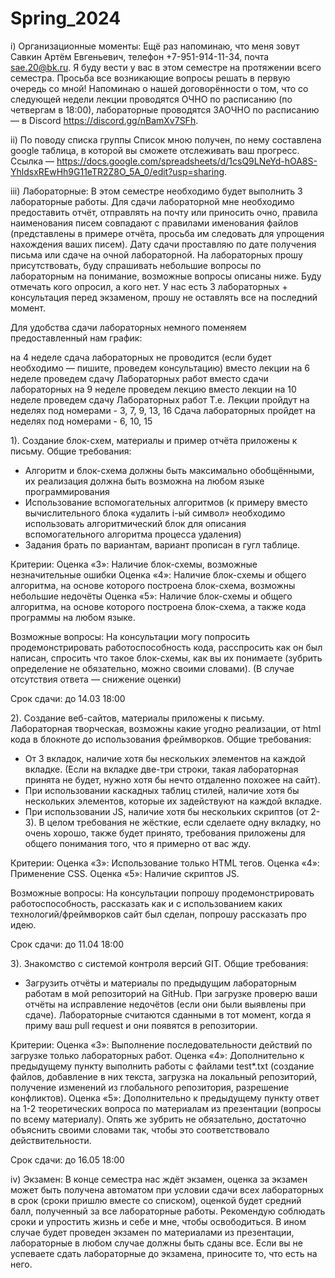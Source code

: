 # Spring_2024
 
i) Организационные моменты:
Ещё раз напоминаю, что меня зовут Савкин Артём Евгеньевич, телефон +7-951-914-11-34, почта sae.20@bk.ru. Я буду вести у вас в этом семестре на протяжении всего семестра. Просьба все возникающие вопросы решать в первую очередь со мной!
Напоминаю о нашей договорённости о том, что со следующей недели лекции проводятся  ОЧНО по расписанию (по четвергам в 18:00), лабораторные проводятся ЗАОЧНО по расписанию — в Discord https://discord.gg/nBamXv7SFh.
 
ii) По поводу списка группы
Список мною получен, по нему составлена google таблица, в которой вы сможете отслеживать ваш прогресс. Ссылка — https://docs.google.com/spreadsheets/d/1csQ9LNeYd-hOA8S-YhldsxREwHh9G11eTR2Z8O_5A_0/edit?usp=sharing.
 
iii) Лабораторные:
В этом семестре необходимо будет выполнить 3 лабораторные работы. 
Для сдачи лабораторной мне необходимо предоставить отчёт, отправлять на почту или приносить очно, правила наименования писем совпадают с правилами именования файлов (представлены в примере отчёта, просьба им следовать для упрощения нахождения ваших писем). Дату сдачи проставляю по дате получения письма или сдаче на очной лабораторной. На лабораторных прошу присутствовать, буду спрашивать небольшие вопросы по лабораторным на понимание, возможные вопросы описаны ниже. Буду отмечать кого опросил, а кого нет. У нас есть 3 лабораторных + консультация перед экзаменом, прошу не оставлять все на последний момент.
 
Для удобства сдачи лабораторных немного поменяем предоставленный нам график:
 
на 4 неделе сдача лабораторных не проводится (если будет необходимо — пишите, проведем консультацию)
вместо лекции на 6 неделе проведем сдачу Лабораторных работ
вместо сдачи лабораторных на 9 неделе проведем лекцию
вместо лекции на 10 неделе проведем сдачу Лабораторных работ
Т.е. Лекции пройдут на неделях под номерами - 3, 7, 9, 13, 16
Сдача лабораторных пройдет на неделях под номерами - 6, 10, 15
 
1). Создание блок-схем, материалы и пример отчёта приложены к письму.
Общие требования:
- Алгоритм и блок-схема должны быть максимально обобщёнными, их реализация должна быть возможна на любом языке программирования
- Использование вспомогательных алгоритмов (к примеру вместо вычислительного блока «удалить i-ый символ» необходимо использовать алгоритмический блок для описания вспомогательного алгоритма процесса удаления) 
- Задания брать по вариантам, вариант прописан в гугл таблице.
 
Критерии: 
Оценка «3»: Наличие блок-схемы, возможные незначительные ошибки
Оценка «4»: Наличие блок-схемы и общего алгоритма, на основе которого построена блок-схема, возможны небольшие недочёты
Оценка «5»: Наличие блок-схемы и общего алгоритма, на основе которого построена блок-схема, а также кода программы на любом языке. 
 
Возможные вопросы:
На консультации могу попросить продемонстрировать работоспособность кода, расспросить как он был написан, спросить что такое блок-схемы, как вы их понимаете (зубрить определение не обязательно, можно своими словами). (В случае отсутствия ответа — снижение оценки)
 
Срок сдачи: до 14.03 18:00
 
2). Создание веб-сайтов, материалы приложены к письму. Лабораторная творческая, возможны какие угодно реализации, от html кода в блокноте до использования фреймворков.
Общие требования:
- От 3 вкладок, наличие хотя бы нескольких элементов на каждой вкладке. (Если на вкладке две-три строки, такая лабораторная принята не будет, нужно хотя бы нечто отдаленно похожее на сайт).
- При использовании каскадных таблиц стилей, наличие хотя бы нескольких элементов, которые их задействуют на каждой вкладке.
- При использовании JS, наличие хотя бы нескольких скриптов (от 2-3).
В целом требования не жёсткие, если сделаете одну вкладку, но очень хорошо, также будет принято, требования приложены для общего понимания того, что я примерно от вас жду. 
 
Критерии: 
Оценка «3»: Использование только HTML тегов.
Оценка «4»: Применение CSS.
Оценка «5»: Наличие скриптов JS.
 
Возможные вопросы:
На консультации попрошу продемонстрировать работоспособность, рассказать как и с использованием каких технологий/фреймворков сайт был сделан, попрошу рассказать про идею. 
 
Срок сдачи: до 11.04 18:00
 
3). Знакомство с системой контроля версий GIT.
Общие требования:
- Загрузить отчёты и материалы по предыдущим лабораторным работам в мой репозиторий на GitHub. При загрузке проверю ваши отчёты на исправление недочётов (если они были выявлены при сдаче). Лабораторные считаются сданными в тот момент, когда я приму ваш pull request и они появятся в репозитории.
 
Критерии: 
Оценка «3»: Выполнение последовательности действий по загрузке только лабораторных работ.
Оценка «4»: Дополнительно к предыдущему пункту выполнить работы с файлами test*.txt (создание файлов, добавление в них текста, загрузка на локальный репозиторий, получение изменений из глобального репозитория, разрешение конфликтов).
Оценка «5»: Дополнительно к предыдущему пункту ответ на 1-2 теоретических вопроса по материалам из презентации (вопросы по всему материалу). Опять же зубрить не обязательно, достаточно объяснить своими словами так, чтобы это соответствовало действительности.
 
Срок сдачи: до 16.05 18:00
 
 
iv) Экзамен: 
В конце семестра нас ждёт экзамен, оценка за экзамен может быть получена автоматом при условии сдачи всех лабораторных в срок (сроки пришлю вместе со списком), оценкой будет средний балл, полученный за все лабораторные работы. Рекомендую соблюдать сроки и упростить жизнь и себе и мне, чтобы освободиться. В ином случае будет проведен экзамен по материалами из презентации, лабораторные в любом случае должны быть сданы все. Если вы не успеваете сдать лабораторные до экзамена, приносите то, что есть на него.